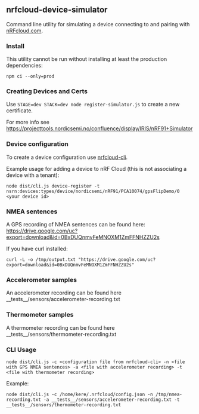 ## nrfcloud-device-simulator

Command line utility for simulating a device connecting to and pairing with [nRFcloud.com](https://nRFCloud.com).

### Install

This utility cannot be run without installing at least the production dependencies:

    npm ci --only=prod

### Creating Devices and Certs

Use `STAGE=dev STACK=dev node register-simulator.js` to create a new certificate.

For more info see https://projecttools.nordicsemi.no/confluence/display/IRIS/nRF91+Simulator

### Device configuration
To create a device configuration use [nrfcloud-cli](https://github.com/NordicPlayground/nrfcloud-cli).
 
Example usage for adding a device to nRF Cloud (this is not associating a device with a tenant):
    
    node dist/cli.js device-register -t nsrn:devices:types/device/nordicsemi/nRF91/PCA10074/gpsFlipDemo/0 <your device id>

### NMEA sentences

A GPS recording of NMEA sentences can be found here: https://drive.google.com/uc?export=download&id=0BxDUQnmvFeMNOXM1ZmFFNHZZU2s
         
If you have curl installed:
    
    curl -L -o /tmp/output.txt "https://drive.google.com/uc?export=download&id=0BxDUQnmvFeMNOXM1ZmFFNHZZU2s"

### Accelerometer samples

An accelerometer recording can be found here \_\_tests\_\_/sensors/accelerometer-recording.txt


### Thermometer samples

A thermometer recording can be found here \_\_tests\_\_/sensors/thermometer-recording.txt


### CLI Usage

    node dist/cli.js -c <configuration file from nrfcloud-cli> -n <file with GPS NMEA sentences> -a <file with accelerometer recording> -t <file with thermometer recording>
    
Example:

    node dist/cli.js -c /home/kere/.nrfcloud/config.json -n /tmp/nmea-recording.txt -a __tests__/sensors/accelerometer-recording.txt -t __tests__/sensors/thermometer-recording.txt
